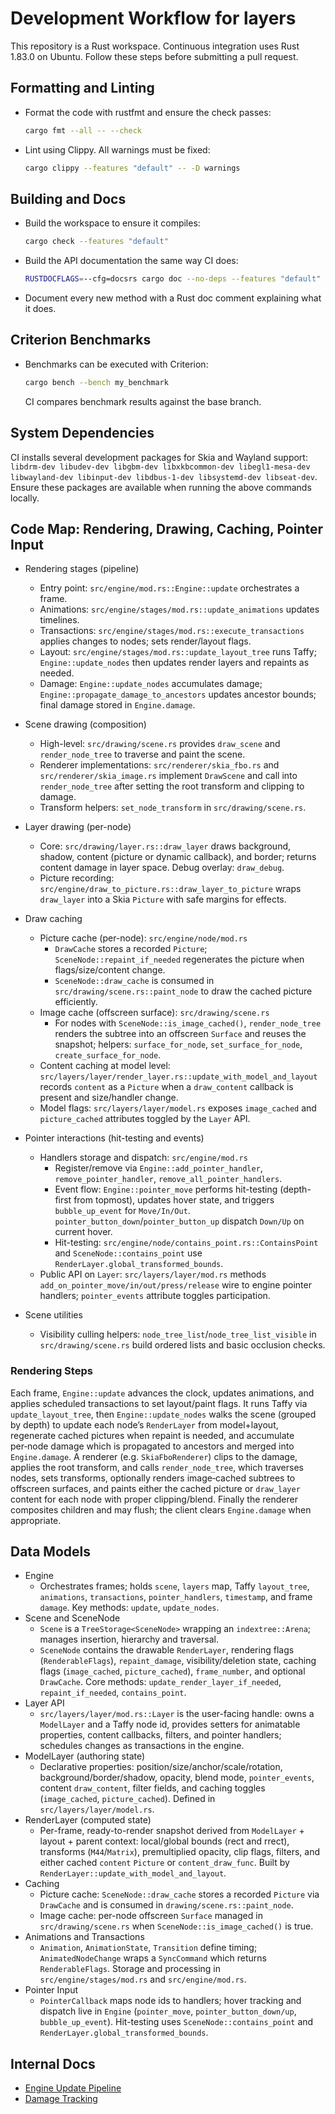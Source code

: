 # Development Workflow for layers

This repository is a Rust workspace. Continuous integration uses Rust 1.83.0 on Ubuntu.
Follow these steps before submitting a pull request.

## Formatting and Linting
- Format the code with rustfmt and ensure the check passes:
  ```bash
  cargo fmt --all -- --check
  ```
- Lint using Clippy. All warnings must be fixed:
  ```bash
  cargo clippy --features "default" -- -D warnings
  ```

## Building and Docs
- Build the workspace to ensure it compiles:
  ```bash
  cargo check --features "default"
  ```
- Build the API documentation the same way CI does:
  ```bash
  RUSTDOCFLAGS=--cfg=docsrs cargo doc --no-deps --features "default" -p lay-rs
  ```
- Document every new method with a Rust doc comment explaining what it does.

## Criterion Benchmarks
- Benchmarks can be executed with Criterion:
  ```bash
  cargo bench --bench my_benchmark
  ```
  CI compares benchmark results against the base branch.

## System Dependencies
CI installs several development packages for Skia and Wayland support:
`libdrm-dev libudev-dev libgbm-dev libxkbcommon-dev libegl1-mesa-dev libwayland-dev libinput-dev libdbus-1-dev libsystemd-dev libseat-dev`.
Ensure these packages are available when running the above commands locally.

## Code Map: Rendering, Drawing, Caching, Pointer Input
- Rendering stages (pipeline)
  - Entry point: `src/engine/mod.rs::Engine::update` orchestrates a frame.
  - Animations: `src/engine/stages/mod.rs::update_animations` updates timelines.
  - Transactions: `src/engine/stages/mod.rs::execute_transactions` applies changes to nodes; sets render/layout flags.
  - Layout: `src/engine/stages/mod.rs::update_layout_tree` runs Taffy; `Engine::update_nodes` then updates render layers and repaints as needed.
  - Damage: `Engine::update_nodes` accumulates damage; `Engine::propagate_damage_to_ancestors` updates ancestor bounds; final damage stored in `Engine.damage`.

- Scene drawing (composition)
  - High-level: `src/drawing/scene.rs` provides `draw_scene` and `render_node_tree` to traverse and paint the scene.
  - Renderer implementations: `src/renderer/skia_fbo.rs` and `src/renderer/skia_image.rs` implement `DrawScene` and call into `render_node_tree` after setting the root transform and clipping to damage.
  - Transform helpers: `set_node_transform` in `src/drawing/scene.rs`.

- Layer drawing (per-node)
  - Core: `src/drawing/layer.rs::draw_layer` draws background, shadow, content (picture or dynamic callback), and border; returns content damage in layer space. Debug overlay: `draw_debug`.
  - Picture recording: `src/engine/draw_to_picture.rs::draw_layer_to_picture` wraps `draw_layer` into a Skia `Picture` with safe margins for effects.

- Draw caching
  - Picture cache (per-node): `src/engine/node/mod.rs`
    - `DrawCache` stores a recorded `Picture`; `SceneNode::repaint_if_needed` regenerates the picture when flags/size/content change.
    - `SceneNode::draw_cache` is consumed in `src/drawing/scene.rs::paint_node` to draw the cached picture efficiently.
  - Image cache (offscreen surface): `src/drawing/scene.rs`
    - For nodes with `SceneNode::is_image_cached()`, `render_node_tree` renders the subtree into an offscreen `Surface` and reuses the snapshot; helpers: `surface_for_node`, `set_surface_for_node`, `create_surface_for_node`.
  - Content caching at model level: `src/layers/layer/render_layer.rs::update_with_model_and_layout` records `content` as a `Picture` when a `draw_content` callback is present and size/handler change.
  - Model flags: `src/layers/layer/model.rs` exposes `image_cached` and `picture_cached` attributes toggled by the `Layer` API.

- Pointer interactions (hit-testing and events)
  - Handlers storage and dispatch: `src/engine/mod.rs`
    - Register/remove via `Engine::add_pointer_handler`, `remove_pointer_handler`, `remove_all_pointer_handlers`.
    - Event flow: `Engine::pointer_move` performs hit-testing (depth-first from topmost), updates hover state, and triggers `bubble_up_event` for `Move/In/Out`. `pointer_button_down`/`pointer_button_up` dispatch `Down/Up` on current hover.
    - Hit-testing: `src/engine/node/contains_point.rs::ContainsPoint` and `SceneNode::contains_point` use `RenderLayer.global_transformed_bounds`.
  - Public API on `Layer`: `src/layers/layer/mod.rs` methods `add_on_pointer_move/in/out/press/release` wire to engine pointer handlers; `pointer_events` attribute toggles participation.

- Scene utilities
  - Visibility culling helpers: `node_tree_list`/`node_tree_list_visible` in `src/drawing/scene.rs` build ordered lists and basic occlusion checks.

### Rendering Steps
Each frame, `Engine::update` advances the clock, updates animations, and applies scheduled transactions to set layout/paint flags. It runs Taffy via `update_layout_tree`, then `Engine::update_nodes` walks the scene (grouped by depth) to update each node’s `RenderLayer` from model+layout, regenerate cached pictures when repaint is needed, and accumulate per‑node damage which is propagated to ancestors and merged into `Engine.damage`. A renderer (e.g. `SkiaFboRenderer`) clips to the damage, applies the root transform, and calls `render_node_tree`, which traverses nodes, sets transforms, optionally renders image‑cached subtrees to offscreen surfaces, and paints either the cached picture or `draw_layer` content for each node with proper clipping/blend. Finally the renderer composites children and may flush; the client clears `Engine.damage` when appropriate.

## Data Models
- Engine
  - Orchestrates frames; holds `scene`, `layers` map, Taffy `layout_tree`, `animations`, `transactions`, `pointer_handlers`, `timestamp`, and frame `damage`. Key methods: `update`, `update_nodes`.
- Scene and SceneNode
  - `Scene` is a `TreeStorage<SceneNode>` wrapping an `indextree::Arena`; manages insertion, hierarchy and traversal.
  - `SceneNode` contains the drawable `RenderLayer`, rendering flags (`RenderableFlags`), `repaint_damage`, visibility/deletion state, caching flags (`image_cached`, `picture_cached`), `frame_number`, and optional `DrawCache`. Core methods: `update_render_layer_if_needed`, `repaint_if_needed`, `contains_point`.
- Layer API
  - `src/layers/layer/mod.rs::Layer` is the user-facing handle: owns a `ModelLayer` and a Taffy node id, provides setters for animatable properties, content callbacks, filters, and pointer handlers; schedules changes as transactions in the engine.
- ModelLayer (authoring state)
  - Declarative properties: position/size/anchor/scale/rotation, background/border/shadow, opacity, blend mode, `pointer_events`, content `draw_content`, filter fields, and caching toggles (`image_cached`, `picture_cached`). Defined in `src/layers/layer/model.rs`.
- RenderLayer (computed state)
  - Per-frame, ready-to-render snapshot derived from `ModelLayer` + layout + parent context: local/global bounds (rect and rrect), transforms (`M44`/`Matrix`), premultiplied opacity, clip flags, filters, and either cached `content` `Picture` or `content_draw_func`. Built by `RenderLayer::update_with_model_and_layout`.
- Caching
  - Picture cache: `SceneNode::draw_cache` stores a recorded `Picture` via `DrawCache` and is consumed in `drawing/scene.rs::paint_node`.
  - Image cache: per-node offscreen `Surface` managed in `src/drawing/scene.rs` when `SceneNode::is_image_cached()` is true.
- Animations and Transactions
  - `Animation`, `AnimationState`, `Transition` define timing; `AnimatedNodeChange` wraps a `SyncCommand` which returns `RenderableFlags`. Storage and processing in `src/engine/stages/mod.rs` and `src/engine/mod.rs`.
- Pointer Input
  - `PointerCallback` maps node ids to handlers; hover tracking and dispatch live in `Engine` (`pointer_move`, `pointer_button_down/up`, `bubble_up_event`). Hit-testing uses `SceneNode::contains_point` and `RenderLayer.global_transformed_bounds`.

## Internal Docs
- [Engine Update Pipeline](docs/engine-update-stages.md)
- [Damage Tracking](docs/damage-tracking.md)
